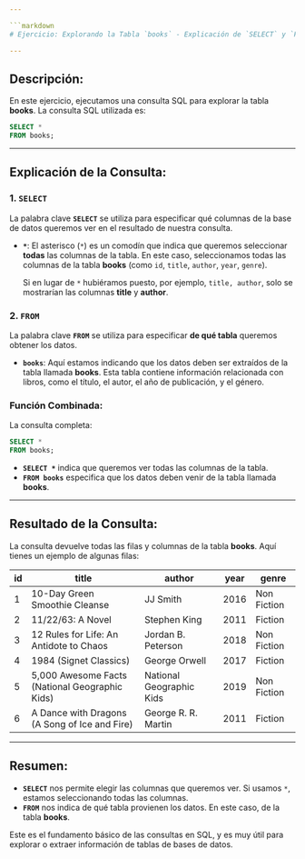 ```yaml
---

```markdown
# Ejercicio: Explorando la Tabla `books` - Explicación de `SELECT` y `FROM`

---
```


## Descripción:
En este ejercicio, ejecutamos una consulta SQL para explorar la tabla **books**. La consulta SQL utilizada es:

```sql
SELECT *
FROM books;
```

---

## Explicación de la Consulta:

### 1. `SELECT`
La palabra clave **`SELECT`** se utiliza para especificar qué columnas de la base de datos queremos ver en el resultado de nuestra consulta.

- **`*`**: El asterisco (`*`) es un comodín que indica que queremos seleccionar **todas** las columnas de la tabla. En este caso, seleccionamos todas las columnas de la tabla **books** (como `id`, `title`, `author`, `year`, `genre`).
  
  Si en lugar de `*` hubiéramos puesto, por ejemplo, `title, author`, solo se mostrarían las columnas **title** y **author**.

### 2. `FROM`
La palabra clave **`FROM`** se utiliza para especificar **de qué tabla** queremos obtener los datos.

- **`books`**: Aquí estamos indicando que los datos deben ser extraídos de la tabla llamada **books**. Esta tabla contiene información relacionada con libros, como el título, el autor, el año de publicación, y el género.

### Función Combinada:
La consulta completa:

```sql
SELECT *
FROM books;
```

- **`SELECT *`** indica que queremos ver todas las columnas de la tabla.
- **`FROM books`** especifica que los datos deben venir de la tabla llamada **books**.

---

## Resultado de la Consulta:

La consulta devuelve todas las filas y columnas de la tabla **books**. Aquí tienes un ejemplo de algunas filas:

| id  | title                                         | author                   | year | genre         |
|-----|-----------------------------------------------|--------------------------|------|---------------|
| 1   | 10-Day Green Smoothie Cleanse                 | JJ Smith                  | 2016 | Non Fiction   |
| 2   | 11/22/63: A Novel                             | Stephen King              | 2011 | Fiction       |
| 3   | 12 Rules for Life: An Antidote to Chaos       | Jordan B. Peterson        | 2018 | Non Fiction   |
| 4   | 1984 (Signet Classics)                        | George Orwell             | 2017 | Fiction       |
| 5   | 5,000 Awesome Facts (National Geographic Kids)| National Geographic Kids  | 2019 | Non Fiction   |
| 6   | A Dance with Dragons (A Song of Ice and Fire) | George R. R. Martin       | 2011 | Fiction       |

---

## Resumen:
- **`SELECT`** nos permite elegir las columnas que queremos ver. Si usamos `*`, estamos seleccionando todas las columnas.
- **`FROM`** nos indica de qué tabla provienen los datos. En este caso, de la tabla **books**.

Este es el fundamento básico de las consultas en SQL, y es muy útil para explorar o extraer información de tablas de bases de datos.